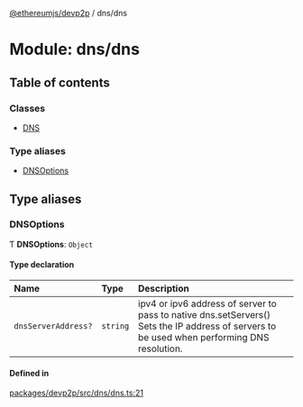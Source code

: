 [@ethereumjs/devp2p](../README.md) / dns/dns

# Module: dns/dns

## Table of contents

### Classes

- [DNS](../classes/dns_dns.dns.md)

### Type aliases

- [DNSOptions](dns_dns.md#dnsoptions)

## Type aliases

### DNSOptions

Ƭ **DNSOptions**: `Object`

#### Type declaration

| Name | Type | Description |
| :------ | :------ | :------ |
| `dnsServerAddress?` | `string` | ipv4 or ipv6 address of server to pass to native dns.setServers() Sets the IP address of servers to be used when performing DNS resolution. |

#### Defined in

[packages/devp2p/src/dns/dns.ts:21](https://github.com/ethereumjs/ethereumjs-monorepo/blob/master/packages/devp2p/src/dns/dns.ts#L21)
